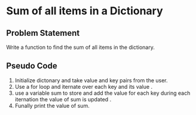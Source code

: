 # Sum of all items in a Dictionary

## Problem Statement

 Write a function to find the sum of all items in the dictionary.

## Pseudo Code

1. Initialize dictonary and take value and key pairs from the user.
2. Use a for loop and iternate over each key  and its value .
3. use a  variable sum to  store  and add the value for each key during each iternation
the value of sum is updated .
4. Funally print the value of sum.